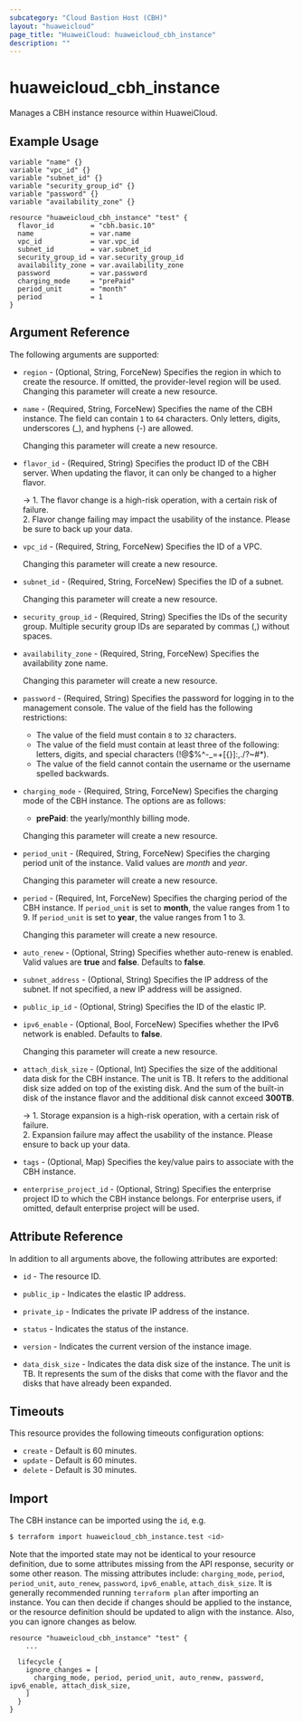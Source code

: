 ```yaml
---
subcategory: "Cloud Bastion Host (CBH)"
layout: "huaweicloud"
page_title: "HuaweiCloud: huaweicloud_cbh_instance"
description: ""
---
```


# huaweicloud_cbh_instance

Manages a CBH instance resource within HuaweiCloud.

## Example Usage

```hcl
variable "name" {}
variable "vpc_id" {}
variable "subnet_id" {}
variable "security_group_id" {}
variable "password" {}
variable "availability_zone" {}

resource "huaweicloud_cbh_instance" "test" {
  flavor_id         = "cbh.basic.10"
  name              = var.name
  vpc_id            = var.vpc_id
  subnet_id         = var.subnet_id
  security_group_id = var.security_group_id
  availability_zone = var.availability_zone
  password          = var.password
  charging_mode     = "prePaid"
  period_unit       = "month"
  period            = 1
}
```

## Argument Reference

The following arguments are supported:

* `region` - (Optional, String, ForceNew) Specifies the region in which to create the resource.
  If omitted, the provider-level region will be used. Changing this parameter will create a new resource.

* `name` - (Required, String, ForceNew) Specifies the name of the CBH instance. The field can contain `1` to `64` characters.
  Only letters, digits, underscores (_), and hyphens (-) are allowed.

  Changing this parameter will create a new resource.

* `flavor_id` - (Required, String) Specifies the product ID of the CBH server. When updating the flavor, it can only be
  changed to a higher flavor.

  -> 1. The flavor change is a high-risk operation, with a certain risk of failure.
  <br/>2. Flavor change failing may impact the usability of the instance. Please be sure to back up your data.

* `vpc_id` - (Required, String, ForceNew) Specifies the ID of a VPC.

  Changing this parameter will create a new resource.

* `subnet_id` - (Required, String, ForceNew) Specifies the ID of a subnet.

  Changing this parameter will create a new resource.

* `security_group_id` - (Required, String) Specifies the IDs of the security group. Multiple security group IDs are
  separated by commas (,) without spaces.

* `availability_zone` - (Required, String, ForceNew) Specifies the availability zone name.

  Changing this parameter will create a new resource.

* `password` - (Required, String) Specifies the password for logging in to the management console. The value of the field
  has the following restrictions:
  + The value of the field must contain `8` to `32` characters.
  + The value of the field must contain at least three of the following: letters, digits, and special characters
    (!@$%^-_=+[{}]:,./?~#*).
  + The value of the field cannot contain the username or the username spelled backwards.

* `charging_mode` - (Required, String, ForceNew) Specifies the charging mode of the CBH instance.
  The options are as follows:
  + **prePaid**: the yearly/monthly billing mode.

  Changing this parameter will create a new resource.

* `period_unit` - (Required, String, ForceNew) Specifies the charging period unit of the instance.
  Valid values are *month* and *year*.

  Changing this parameter will create a new resource.

* `period` - (Required, Int, ForceNew) Specifies the charging period of the CBH instance.
  If `period_unit` is set to **month**, the value ranges from 1 to 9.
  If `period_unit` is set to **year**, the value ranges from 1 to 3.

  Changing this parameter will create a new resource.

* `auto_renew` - (Optional, String) Specifies whether auto-renew is enabled.
  Valid values are **true** and **false**. Defaults to **false**.

* `subnet_address` - (Optional, String) Specifies the IP address of the subnet.
  If not specified, a new IP address will be assigned.

* `public_ip_id` - (Optional, String) Specifies the ID of the elastic IP.

* `ipv6_enable` - (Optional, Bool, ForceNew) Specifies whether the IPv6 network is enabled. Defaults to **false**.

  Changing this parameter will create a new resource.

* `attach_disk_size` - (Optional, Int) Specifies the size of the additional data disk for the CBH instance.
  The unit is TB. It refers to the additional disk size added on top of the existing disk. And the sum of the built-in
  disk of the instance flavor and the additional disk cannot exceed **300TB**.

  -> 1. Storage expansion is a high-risk operation, with a certain risk of failure.
  <br/>2. Expansion failure may affect the usability of the instance. Please ensure to back up your data.

* `tags` - (Optional, Map) Specifies the key/value pairs to associate with the CBH instance.

* `enterprise_project_id` - (Optional, String) Specifies the enterprise project ID to which the CBH instance
  belongs. For enterprise users, if omitted, default enterprise project will be used.

## Attribute Reference

In addition to all arguments above, the following attributes are exported:

* `id` - The resource ID.

* `public_ip` - Indicates the elastic IP address.

* `private_ip` - Indicates the private IP address of the instance.

* `status` - Indicates the status of the instance.

* `version` - Indicates the current version of the instance image.

* `data_disk_size` - Indicates the data disk size of the instance. The unit is TB. It represents the sum of the disks
  that come with the flavor and the disks that have already been expanded.

## Timeouts

This resource provides the following timeouts configuration options:

* `create` - Default is 60 minutes.
* `update` - Default is 60 minutes.
* `delete` - Default is 30 minutes.

## Import

The CBH instance can be imported using the `id`, e.g.

```bash
$ terraform import huaweicloud_cbh_instance.test <id>
```

Note that the imported state may not be identical to your resource definition, due to some attributes missing from the
API response, security or some other reason. The missing attributes include: `charging_mode`, `period`, `period_unit`,
`auto_renew`, `password`, `ipv6_enable`, `attach_disk_size`.
It is generally recommended running `terraform plan` after importing an instance.
You can then decide if changes should be applied to the instance, or the resource definition should be updated
to align with the instance. Also, you can ignore changes as below.

```
resource "huaweicloud_cbh_instance" "test" {
    ...

  lifecycle {
    ignore_changes = [
      charging_mode, period, period_unit, auto_renew, password, ipv6_enable, attach_disk_size,
    ]
  }
}
```
